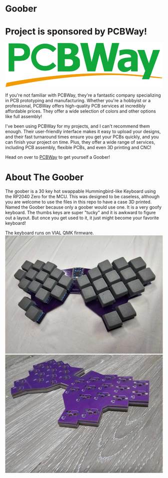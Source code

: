 # Goober
# Project is sponsored by PCBWay!
![PCBWay Logo](assets/pcbway_logo.png)

If you're not familiar with PCBWay, they're a fantastic company specializing in PCB prototyping and manufacturing. Whether you're a hobbyist or a professional, PCBWay offers high-quality PCB services at incredibly affordable prices. They offer a wide selection of colors and other options like full assembly!

I've been using PCBWay for my projects, and I can't recommend them enough. Their user-friendly interface makes it easy to upload your designs, and their fast turnaround times ensure you get your PCBs quickly, and you can finish your project on time. Plus, they offer a wide range of services, including PCB assembly, flexible PCBs, and even 3D printing and CNC!

Head on over to [PCBWay](pcbway.com) to get yourself a Goober!

# About The Goober
The goober is a 30 key hot swappable Hummingbird-like Keyboard using the RP2040 Zero for the MCU. This was designed to be caseless, although you are welcome to use the files in this repo to have a case 3D printed. Named the Goober because only a goober would use one. It is a very goofy keyboard. The thumbs keys are super "tucky" and it is awkward to figure out a layout. But once you get used to it, it just might become your favorite keyboard!

The keyboard runs on VIAL QMK firmware.
![Goober](assets/goober_picture.jpg)
![Goober2](assets/gooberpcb.jpg)
